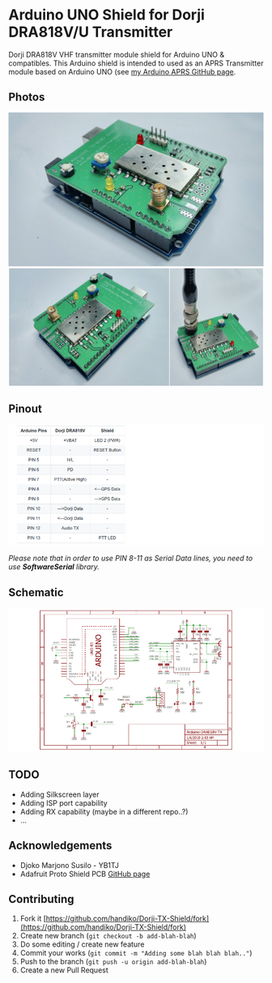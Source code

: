 # Arduino UNO Shield for Dorji DRA818V/U Transmitter
Dorji DRA818V VHF transmitter module shield for Arduino UNO &amp; compatibles.
This Arduino shield is intended to used as an APRS Transmitter module based on Arduino UNO (see [my Arduino APRS GitHub page](https://github.com/handiko/Arduino-APRS).

## Photos
![](./dorji_2.jpg)
![](./dorji_merge.jpg)

## Pinout
![](./pinout.png)

_Please note that in order to use PIN 8-11 as Serial Data lines, you need to use **SoftwareSerial** library._

## Schematic
![](./Arduino_Dorji_TX_Shield_Schematic.png)

## TODO
* Adding Silkscreen layer
* Adding ISP port capability
* Adding RX capability (maybe in a different repo..?)
* ...

## Acknowledgements
* Djoko Marjono Susilo - YB1TJ
* Adafruit Proto Shield PCB [GitHub page](https://github.com/adafruit/Adafruit-Proto-Shield-PCB)

## Contributing
1. Fork it [https://github.com/handiko/Dorji-TX-Shield/fork](https://github.com/handiko/Dorji-TX-Shield/fork)
2. Create new branch (`git checkout -b add-blah-blah`)
3. Do some editing / create new feature
4. Commit your works (`git commit -m "Adding some blah blah blah.."`)
5. Push to the branch (`git push -u origin add-blah-blah`)
6. Create a new Pull Request
